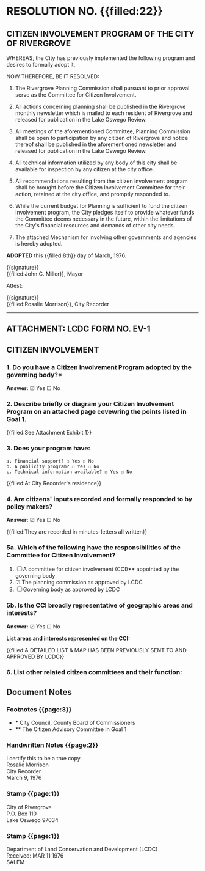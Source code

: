 # RESOLUTION NO. {{filled:22}}

## CITIZEN INVOLVEMENT PROGRAM OF THE CITY OF RIVERGROVE

WHEREAS, the City has previously implemented the following program and desires to formally adopt it,

NOW THEREFORE, BE IT RESOLVED:

1. The Rivergrove Planning Commission shall pursuant to prior approval serve as the Committee for Citizen Involvement.

2. All actions concerning planning shall be published in the Rivergrove monthly newsletter which is mailed to each resident of Rivergrove and released for publication in the Lake Oswego Review.

3. All meetings of the aforementioned Committee, Planning Commission shall be open to participation by any citizen of Rivergrove and notice thereof shall be published in the aforementioned newsletter and released for publication in the Lake Oswego Review.

4. All technical information utilized by any body of this city shall be available for inspection by any citizen at the city office.

5. All recommendations resulting from the citizen involvement program shall be brought before the Citizen Involvement Committee for their action, retained at the city office, and promptly responded to.

6. While the current budget for Planning is sufficient to fund the citizen involvement program, the City pledges itself to provide whatever funds the Committee deems necessary in the future, within the limitations of the City's financial resources and demands of other city needs.

7. The attached Mechanism for involving other governments and agencies is hereby adopted.

**ADOPTED** this {{filled:8th}} day of March, 1976.

{{signature}}  
{{filled:John C. Miller}}, Mayor

Attest:

{{signature}}  
{{filled:Rosalie Morrison}}, City Recorder

---

## ATTACHMENT: LCDC FORM NO. EV-1

## CITIZEN INVOLVEMENT

### 1. Do you have a Citizen Involvement Program adopted by the governing body?\*

**Answer:** ☑ Yes ☐ No

### 2. Describe briefly or diagram your Citizen Involvement Program on an attached page covewring the points listed in Goal 1.

{{filled:See Attachment Exhibit 1}}

### 3. Does your program have:

    a. Financial support? ☐ Yes ☐ No
    b. A publicity program? ☐ Yes ☐ No
    c. Technical information available? ☑ Yes ☐ No

{{filled:At City Recorder's residence}}

### 4. Are citizens' inputs recorded and formally responded to by policy makers?

**Answer:** ☑ Yes ☐ No

{{filled:They are recorded in minutes-letters all written}}

### 5a. Which of the following have the responsibilities of the Committee for Citizen Involvement?

1. ☐ A committee for citizen involvement (CCI)\*\* appointed by the governing body
2. ☑ The planning commission as approved by LCDC
3. ☐ Governing body as approved by LCDC

### 5b. Is the CCI broadly representative of geographic areas and interests?

**Answer:** ☑ Yes ☐ No

**List areas and interests represented on the CCI:**

{{filled:A DETAILED LIST & MAP HAS BEEN PREVIOUSLY SENT TO AND APPROVED BY LCDC}}

### 6. List other related citizen committees and their function:

## Document Notes

### Footnotes {{page:3}}

- \* City Council, County Board of Commissioners
- \*\* The Citizen Advisory Committee in Goal 1

### Handwritten Notes {{page:2}}

I certify this to be a true copy.  
Rosalie Morrison  
City Recorder  
March 9, 1976

### Stamp {{page:1}}

City of Rivergrove  
P.O. Box 110  
Lake Oswego 97034

### Stamp {{page:1}}

Department of Land Conservation and Development (LCDC)  
Received: MAR 11 1976  
SALEM

